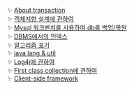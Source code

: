 :sparkles: [About transaction](./docs/db/transaction.md)  
:sparkles: [객체지향 설계에 관하여](./docs/object/객체지향설계.md)  
:sparkles: [Mysql 워크벤치를 사용하여 db를 백업/복원](./docs/db/backUp.md)  
:sparkles: [DBMS에서의 인덱스](./docs/db/SQL인덱스.md)  
:sparkles: [알고리즘 표기](./docs/lang/evaluateAlgorithm.md)  
:sparkles: [java lang & util](./docs/lang/package.md)  
:sparkles: [Log4j에 관하여](./docs/lang/log4j.md)  
:sparkles: [First class collection에 관하여](./docs/thoughtWorksAnthology/firstCalssCollection.md)  
:sparkles: [Client-side framework](./docs/vue/routing.md)  
